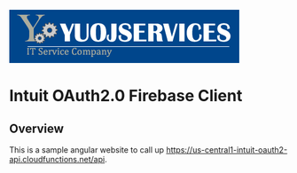 [![YuoJ Banner](./public/YUOJserv_logo.png)][yuoj]

Intuit OAuth2.0 Firebase Client
==========================================================

## Overview

This is a sample angular website to call up https://us-central1-intuit-oauth2-api.cloudfunctions.net/api.

[yuoj]: https://www.yuojservices.com
